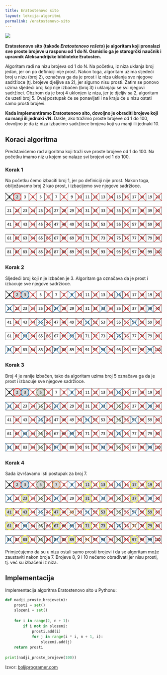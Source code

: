 ```yaml
---
title: Eratostenovo sito
layout: lekcija-algoritmi
permalink: /eratostenovo-sito
---
```


![](https://upload.wikimedia.org/wikipedia/commons/8/8c/New_Animation_Sieve_of_Eratosthenes.gif)

**Eratostenovo sito (takođe *Eratostenovo rešeto*) je algoritam koji pronalazi sve proste brojeve u rasponu od 1 do N. Osmislio ga je starogrčki naučnik i upravnik Aleksandrijske biblioteke Eratosten.**

Algoritam radi na nizu brojeva od 1 do N. Na početku, iz niza uklanja broj jedan, jer on po definiciji nije prost. Nakon toga, algoritam uzima sljedeći broj u nizu (broj 2), označava ga da je prost i iz niza uklanja sve njegove sadržioce (tj. brojeve djeljive sa 2), jer sigurno nisu prosti. Zatim se ponovo uzima sljedeći broj koji nije izbačen (broj 3) i uklanjaju se svi njegovi sadržioci. Obzirom da je broj 4 uklonjen iz niza, jer je djeljiv sa 2, algoritam će uzeti broj 5. Ovaj postupak će se ponavljati i na kraju će u nizu ostati samo prosti brojevi.

**Kada implementiramo Eratostenovo sito, dovoljno je obraditi brojeve koji su manji ili jednaki √N.** Dakle, ako tražimo proste brojeve od 1 do 100, dovoljno je da iz niza izbacimo sadržioce brojeva koji su manji ili jednaki 10.

## Koraci algoritma

Predstavićemo rad algoritma koji traži sve proste brojeve od 1 do 100. Na početku imamo niz u kojem se nalaze svi brojevi od 1 do 100.

### Korak 1

Na početku ćemo izbaciti broj 1, jer po definiciji nije prost. Nakon toga, obilježavamo broj 2 kao prost, i izbacijemo sve njegove sadržioce.

![](images/koncepti/algoritmi/eratosten-01.png)

### Korak 2

Sljedeći broj koji nije izbačen je 3. Algoritam ga označava da je prost i izbacuje sve njegove sadržioce.

![](images/koncepti/algoritmi/eratosten-02.png)

### Korak 3

Broj 4 je ranije izbačen, tako da algoritam uzima broj 5 označava ga da je prost i izbacuje sve njegove sadržioce.

![](images/koncepti/algoritmi/eratosten-03.png)

### Korak 4

Sada izvršavamo isti postupak za broj 7.

![](images/koncepti/algoritmi/eratosten-04.png)

Primjećujemo da su u nizu ostali samo prosti brojevi i da se algoritam može zaustaviti nakon broja 7. Brojeve 8, 9 i 10 nećemo obrađivati jer nisu prosti, tj. već su izbačeni iz niza.

## Implementacija

Implementacija algoritma Eratostenovo sito u Pythonu:

```python
def nadji_proste_brojeve(n):
    prosti = set()
    slozeni = set()

    for i in range(2, n + 1):
        if i not in slozeni:
            prosti.add(i)
            for j in range(i * i, n + 1, i):
                slozeni.add(j)
    return prosti

print(nadji_proste_brojeve(100))
```

Izvor: [boljiprogramer.com](http://boljiprogramer.com/napredno-programiranje/matematicki-algoritmi/eratostenovo-sito/)
